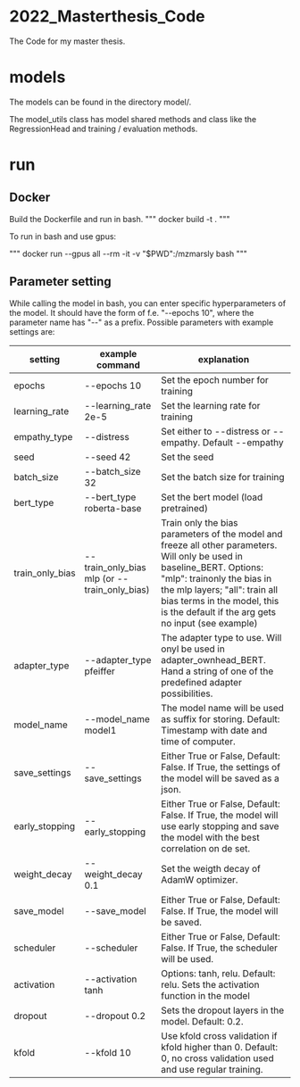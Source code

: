 # 2022_Masterthesis_Code
The Code for my master thesis.


# models
The models can be found in the directory model/.

The model_utils class has model shared methods and class like the RegressionHead and training / evaluation methods.

# run

## Docker

Build the Dockerfile and run in bash.
"""
docker build -t <docker-name> .
"""

To run in bash and use gpus:

"""
docker run --gpus all --rm -it -v "$PWD":/mzmarsly <docker-name> bash
"""
## Parameter setting
While calling the model in bash, you can enter specific hyperparameters of the model. It should have the form of f.e. "--epochs 10", where the parameter name has "--" as a prefix. Possible parameters with example settings are:

| setting         | 	example command	| explanation   |
|---------------|-----------|---------------------------|
| epochs          | --epochs 10      |  Set the epoch number for training                   |
| learning_rate          | --learning_rate 2e-5   |  Set the learning rate for training                  |
|   empathy_type     |    --distress    |  Set either to --distress or --empathy. Default --empathy                  |
|  seed  |   --seed 42     |     Set the seed                 | 
| batch_size   | --batch_size 32      |         Set the batch size for training            | 
|  bert_type  |  --bert_type roberta-base     |   Set the bert model (load pretrained)                  | 
|  train_only_bias  |  --train_only_bias mlp (or --train_only_bias)     |  Train only the bias parameters of the model and freeze all other parameters. Will only be used in baseline_BERT. Options: "mlp": trainonly the bias in the mlp layers; "all": train all bias terms in the model, this is the default if the arg gets no input (see example)                | 
| adapter_type   |  --adapter_type pfeiffer     |   The adapter type to use. Will onyl be used in adapter_ownhead_BERT. Hand a string of one of the predefined adapter possibilities.                  | 
| model_name   | --model_name model1      |  The model name will be used as suffix for storing. Default: Timestamp with date and time of computer.                | 
| save_settings   | --save_settings      |  Either True or False, Default: False. If True, the settings of the model will be saved as a json.                   | 
| early_stopping   | --early_stopping      |   Either True or False, Default: False. If True, the model will use early stopping and save the model with the best correlation on de set.                  | 
| weight_decay   |  --weight_decay 0.1     |  Set the weigth decay of AdamW optimizer.                   | 
| save_model   |  --save_model     |   Either True or False, Default: False. If True, the model will be saved.                  | 
|  scheduler  |  --scheduler     |  Either True or False, Default: False. If True, the scheduler will be used.                   | 
|  activation  |  --activation tanh     |   Options: tanh, relu. Default: relu. Sets the activation function in the model                  | 
|  dropout  |   --dropout 0.2    |   Sets the dropout layers in the model. Default: 0.2.                  | 
| kfold  | --kfold 10  | Use kfold cross validation if kfold higher than 0. Default: 0, no cross validation used and use regular training.  |